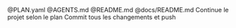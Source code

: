 @PLAN.yaml @AGENTS.md @README.md @docs/README.md Continue le projet selon le plan
Commit tous les changements et push
